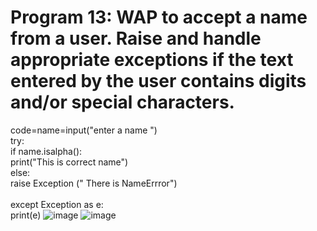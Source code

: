# Program 13: WAP to accept a name from a user. Raise and handle appropriate exceptions if the text entered by the user contains digits and/or special characters.
code=name=input("enter a name ")
<br>
try:
<br>
    if name.isalpha():
    <br>
        print("This is correct name")
        <br>
    else:
    <br>
        raise Exception (" There is NameErrror")
      <br>      
except Exception as e:
<br>
    print(e)
  ![image](https://github.com/user-attachments/assets/bb6552f3-e8c1-4244-8e1c-1f917ef92520)
  ![image](https://github.com/user-attachments/assets/a7492e39-a14b-4ae9-a980-587deff01832)


